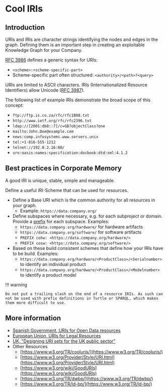 # Cool IRIs

## Introduction

URIs and IRIs are character strings identifying the nodes and edges in the graph. Defining them is an important step in creating an exploitable Knowledge Graph for your Company.

[RFC 3986](http://tools.ietf.org/html/rfc3986) defines a generic syntax for URIs:

- `<scheme>:<scheme-specific-part>`
- Scheme-specific part often structured: `<authority>/<path>?<query>`

URIs are limited to ASCII characters. IRIs (Internationalized Resource Identifiers) allow Unicode ([RFC 3987](https://tools.ietf.org/html/rfc3987)).

The following list of example IRIs demonstrate the broad scope of this concept:

- `ftp://ftp.is.co.za/rfc/rfc1808.txt`
- `http://www.ietf.org/rfc/rfc2396.txt`
- `ldap://[2001:db8::7]/c=GB?objectClass?one`
- `mailto:John.Doe@example.com`
- `news:comp.infosystems.www.servers.unix`
- `tel:+1-816-555-1212`
- `telnet://192.0.2.16:80/`
- `urn:oasis:names:specification:docbook:dtd:xml:4.1.2`

## Best practices in Corporate Memory

A good IRI is unique, stable, simple and manageable.

Define a useful IRI-Scheme that can be used for resources.

- Define a Base URI which is the common authority for all resources in your graph.
    - Example: `https://data.company.org/`
- Define subspaces where necessary, e.g. for each subproject or domain. Provide a [prefix](/build/define-prefixes-namespaces) for each subspace. Examples:
    - `https://data.company.org/hardware/` for hardware artifacts
    - `https://data.company.org/software/` for software artifacts
    - `PREFIX cohw: <https://data.company.org/hardware/>`
    - `PREFIX cosw: <https://data.company.org/software/>`
- Based on these build consistent schemes that define how your IRIs have to be build. Examples:
    - `https://data.company.org/hardware/<ProductClass>/<Serialnumber>` to identify an individual product
    - `https://data.company.org/hardware/<ProductClass>/<Modelnumber>` to identify a product model

!!! warning

    Do not put a trailing slash on the end of a resource IRIs. As such can not be used with prefix definitions in Turtle or SPARQL, which makes them more difficult to use.

## More information

- [Spanish Government, URIs for Open Data resources](https://www.boe.es/eli/es/res/2013/02/19/(4))
- [European Union, URIs for Legal Resources](https://eur-lex.europa.eu/eli-register/technical_information.html)
- [UK, "Designing URI sets for the UK public sector"](https://www.gov.uk/government/publications/designing-uri-sets-for-the-uk-public-sector)
- Other Resources
    - [https://www.w3.org/TR/cooluris/](https://www.w3.org/TR/cooluris/)
    - [https://www.w3.org/Provider/Style/URI.html](https://www.w3.org/Provider/Style/URI.html)
    - [https://www.w3.org/wiki/GoodURIs](https://www.w3.org/wiki/GoodURIs)
    - [https://www.w3.org/TR/dwbp/](https://www.w3.org/TR/dwbp/)
    - [https://www.w3.org/TR/ld-bp/](https://www.w3.org/TR/ld-bp/)
